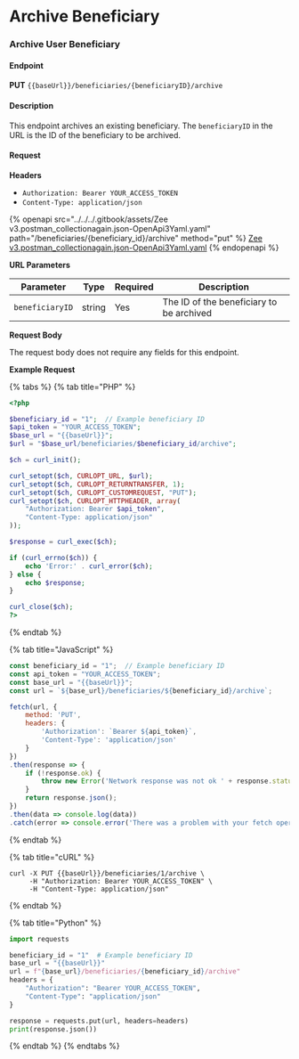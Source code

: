 # Archive Beneficiary

### Archive User Beneficiary

#### Endpoint

**PUT** `{{baseUrl}}/beneficiaries/{beneficiaryID}/archive`

#### Description

This endpoint archives an existing beneficiary. The `beneficiaryID` in the URL is the ID of the beneficiary to be archived.

#### Request

**Headers**

* `Authorization: Bearer YOUR_ACCESS_TOKEN`
* `Content-Type: application/json`



{% openapi src="../../../.gitbook/assets/Zee v3.postman_collectionagain.json-OpenApi3Yaml.yaml" path="/beneficiaries/{beneficiary_id}/archive" method="put" %}
[Zee v3.postman_collectionagain.json-OpenApi3Yaml.yaml](<../../../.gitbook/assets/Zee v3.postman_collectionagain.json-OpenApi3Yaml.yaml>)
{% endopenapi %}

**URL Parameters**

| Parameter       | Type   | Required | Description                              |
| --------------- | ------ | -------- | ---------------------------------------- |
| `beneficiaryID` | string | Yes      | The ID of the beneficiary to be archived |

**Request Body**

The request body does not require any fields for this endpoint.

**Example Request**

{% tabs %}
{% tab title="PHP" %}
```php
<?php

$beneficiary_id = "1";  // Example beneficiary ID
$api_token = "YOUR_ACCESS_TOKEN";
$base_url = "{{baseUrl}}";
$url = "$base_url/beneficiaries/$beneficiary_id/archive";

$ch = curl_init();

curl_setopt($ch, CURLOPT_URL, $url);
curl_setopt($ch, CURLOPT_RETURNTRANSFER, 1);
curl_setopt($ch, CURLOPT_CUSTOMREQUEST, "PUT");
curl_setopt($ch, CURLOPT_HTTPHEADER, array(
    "Authorization: Bearer $api_token",
    "Content-Type: application/json"
));

$response = curl_exec($ch);

if (curl_errno($ch)) {
    echo 'Error:' . curl_error($ch);
} else {
    echo $response;
}

curl_close($ch);
?>

```
{% endtab %}

{% tab title="JavaScript" %}
```javascript
const beneficiary_id = "1";  // Example beneficiary ID
const api_token = "YOUR_ACCESS_TOKEN";
const base_url = "{{baseUrl}}";
const url = `${base_url}/beneficiaries/${beneficiary_id}/archive`;

fetch(url, {
    method: 'PUT',
    headers: {
        'Authorization': `Bearer ${api_token}`,
        'Content-Type': 'application/json'
    }
})
.then(response => {
    if (!response.ok) {
        throw new Error('Network response was not ok ' + response.statusText);
    }
    return response.json();
})
.then(data => console.log(data))
.catch(error => console.error('There was a problem with your fetch operation:', error));

```
{% endtab %}

{% tab title="cURL" %}
```markup
curl -X PUT {{baseUrl}}/beneficiaries/1/archive \
     -H "Authorization: Bearer YOUR_ACCESS_TOKEN" \
     -H "Content-Type: application/json"

```
{% endtab %}

{% tab title="Python" %}
```python
import requests

beneficiary_id = "1"  # Example beneficiary ID
base_url = "{{baseUrl}}"
url = f"{base_url}/beneficiaries/{beneficiary_id}/archive"
headers = {
    "Authorization": "Bearer YOUR_ACCESS_TOKEN",
    "Content-Type": "application/json"
}

response = requests.put(url, headers=headers)
print(response.json())

```
{% endtab %}
{% endtabs %}
